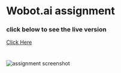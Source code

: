 # Wobot.ai assignment

### click below to see the live version

[Click Here](https://serene-dubinsky-fb7602.netlify.app/)

#

![assignment screenshot](<[=](https://i.imgur.com/nCJdPpV.png)>)
